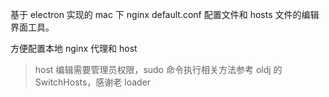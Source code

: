 基于 electron 实现的 mac 下 nginx default.conf 配置文件和 hosts 文件的编辑界面工具。

方便配置本地 nginx 代理和 host

> host 编辑需要管理员权限，sudo 命令执行相关方法参考 oldj 的 SwitchHosts，感谢老 loader

